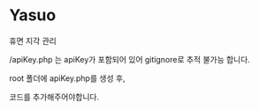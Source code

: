 # Yasuo
휴면 지각 관리

/apiKey.php 는 apiKey가 포함되어 있어 gitignore로 추적 불가능 합니다.

root 폴더에 apiKey.php를 생성 후,

<?php
$apiKey = "{API_KEY}";
?>

코드를 추가해주어야합니다.
